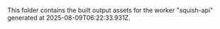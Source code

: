 This folder contains the built output assets for the worker "squish-api" generated at 2025-08-09T06:22:33.931Z.